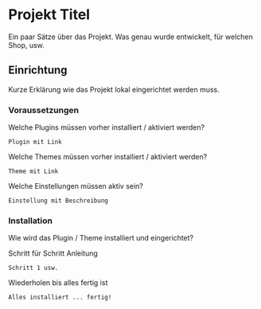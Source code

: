 # Projekt Titel

Ein paar Sätze über das Projekt. Was genau wurde entwickelt, für welchen Shop, usw.

## Einrichtung

Kurze Erklärung wie das Projekt lokal eingerichtet werden muss.

### Voraussetzungen

Welche Plugins müssen vorher installiert / aktiviert werden?

```
Plugin mit Link
```

Welche Themes müssen vorher installiert / aktiviert werden?

```
Theme mit Link
```

Welche Einstellungen müssen aktiv sein?

```
Einstellung mit Beschreibung
```

### Installation

Wie wird das Plugin / Theme installiert und eingerichtet?

Schritt für Schritt Anleitung

```
Schritt 1 usw.
```

Wiederholen bis alles fertig ist

```
Alles installiert ... fertig!
```
